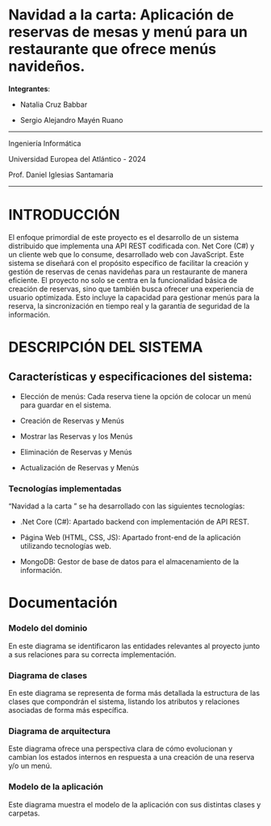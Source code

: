 # Navidad a la carta: Aplicación de reservas de mesas y menú para un restaurante que ofrece menús navideños.

**Integrantes**:
- Natalia Cruz Babbar

- Sergio Alejandro Mayén Ruano

--------------------------------------
Ingeniería Informática

Universidad Europea del Atlántico - 2024

Prof. Daniel Iglesias Santamaria

--------------------------------------

# INTRODUCCIÓN
El enfoque primordial de este proyecto es el desarrollo de un sistema distribuido que implementa una API REST codificada con. Net Core (C#) y un cliente web que lo consume, desarrollado web con JavaScript. Este sistema se diseñará con el propósito específico de facilitar la creación y gestión de reservas de cenas navideñas para un restaurante de manera eficiente.
El proyecto no solo se centra en la funcionalidad básica de creación de reservas, sino que también busca ofrecer una experiencia de usuario optimizada. Esto incluye la capacidad para gestionar menús para la reserva, la sincronización en tiempo real  y la garantía de seguridad de la información.

# DESCRIPCIÓN DEL SISTEMA
## Características y especificaciones del sistema: 
-  Elección de menús: Cada reserva tiene la opción de colocar un menú para guardar en el sistema.

- Creación de Reservas y Menús

- Mostrar las Reservas y los Menús

- Eliminación de Reservas y Menús

- Actualización de Reservas y Menús

### Tecnologías implementadas
“Navidad a la carta ” se ha desarrollado con las siguientes tecnologías:
- .Net Core (C#): Apartado backend con implementación de API REST.

- Página Web (HTML, CSS, JS): Apartado front-end de la aplicación utilizando tecnologías web.

- MongoDB: Gestor de base de datos para el almacenamiento de la información.


# **Documentación**
### Modelo del dominio
En este diagrama se identificaron las entidades relevantes al proyecto junto a sus relaciones para su correcta implementación.

### Diagrama de clases
En este diagrama se representa de forma más detallada la estructura de las clases que compondrán el sistema, listando los atributos y relaciones asociadas de forma más específica.


### Diagrama de arquitectura
Este diagrama ofrece una perspectiva clara de cómo evolucionan y cambian los estados internos en respuesta a una creación de una reserva y/o un menú.


### Modelo de la aplicación 
Este diagrama muestra el modelo de la aplicación con sus distintas clases y carpetas.






